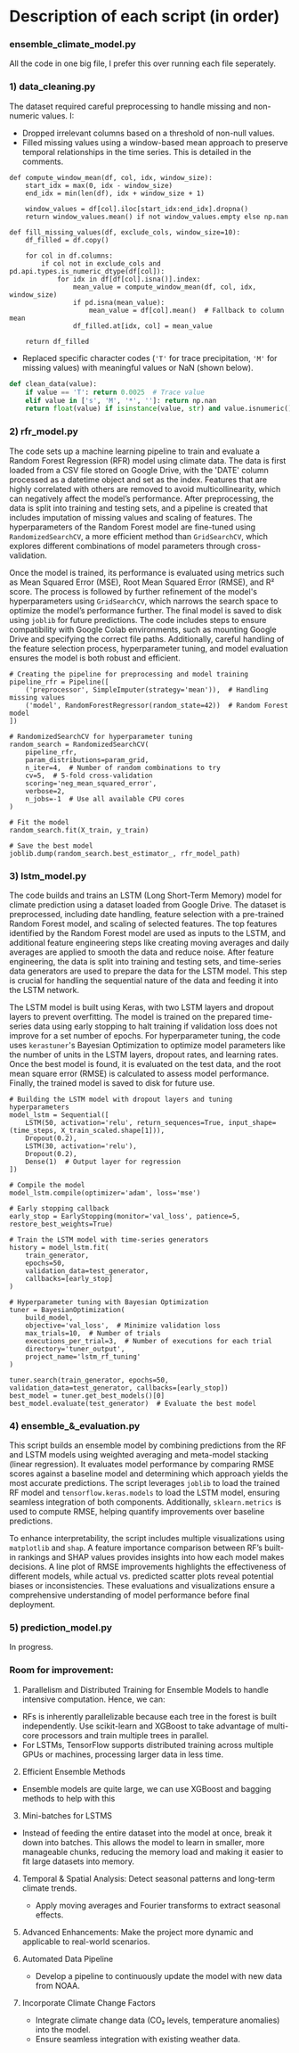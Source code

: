 # Description of each script (in order)

### ensemble_climate_model.py
All the code in one big file, I prefer this over running each file seperately.

### 1) data_cleaning.py 
The dataset required careful preprocessing to handle missing and non-numeric values. I:
- Dropped irrelevant columns based on a threshold of non-null values.
- Filled missing values using a window-based mean approach to preserve temporal relationships in the time series. This is detailed in the comments.
```
def compute_window_mean(df, col, idx, window_size):
    start_idx = max(0, idx - window_size)
    end_idx = min(len(df), idx + window_size + 1)
    
    window_values = df[col].iloc[start_idx:end_idx].dropna()
    return window_values.mean() if not window_values.empty else np.nan

def fill_missing_values(df, exclude_cols, window_size=10):
    df_filled = df.copy()
    
    for col in df.columns:
        if col not in exclude_cols and pd.api.types.is_numeric_dtype(df[col]):
            for idx in df[df[col].isna()].index:
                mean_value = compute_window_mean(df, col, idx, window_size)
                if pd.isna(mean_value):
                    mean_value = df[col].mean()  # Fallback to column mean
                df_filled.at[idx, col] = mean_value

    return df_filled
```
- Replaced specific character codes (`'T'` for trace precipitation, `'M'` for missing values) with meaningful values or NaN (shown below).

```python
def clean_data(value):
    if value == 'T': return 0.0025  # Trace value
    elif value in ['s', 'M', '*', '']: return np.nan
    return float(value) if isinstance(value, str) and value.isnumeric() else np.nan
```

### 2) rfr_model.py
The code sets up a machine learning pipeline to train and evaluate a Random Forest Regression (RFR) model using climate data. The data is first loaded from a CSV file stored on Google Drive, with the 'DATE' column processed as a datetime object and set as the index. Features that are highly correlated with others are removed to avoid multicollinearity, which can negatively affect the model’s performance. After preprocessing, the data is split into training and testing sets, and a pipeline is created that includes imputation of missing values and scaling of features. The hyperparameters of the Random Forest model are fine-tuned using `RandomizedSearchCV`, a more efficient method than `GridSearchCV`, which explores different combinations of model parameters through cross-validation.

Once the model is trained, its performance is evaluated using metrics such as Mean Squared Error (MSE), Root Mean Squared Error (RMSE), and R² score. The process is followed by further refinement of the model's hyperparameters using `GridSearchCV`, which narrows the search space to optimize the model’s performance further. The final model is saved to disk using `joblib` for future predictions. The code includes steps to ensure compatibility with Google Colab environments, such as mounting Google Drive and specifying the correct file paths. Additionally, careful handling of the feature selection process, hyperparameter tuning, and model evaluation ensures the model is both robust and efficient.

```
# Creating the pipeline for preprocessing and model training
pipeline_rfr = Pipeline([
    ('preprocessor', SimpleImputer(strategy='mean')),  # Handling missing values
    ('model', RandomForestRegressor(random_state=42))  # Random Forest model
])

# RandomizedSearchCV for hyperparameter tuning
random_search = RandomizedSearchCV(
    pipeline_rfr,
    param_distributions=param_grid,
    n_iter=4,  # Number of random combinations to try
    cv=5,  # 5-fold cross-validation
    scoring='neg_mean_squared_error',
    verbose=2,
    n_jobs=-1  # Use all available CPU cores
)

# Fit the model
random_search.fit(X_train, y_train)

# Save the best model
joblib.dump(random_search.best_estimator_, rfr_model_path)
```


### 3) lstm_model.py
The code builds and trains an LSTM (Long Short-Term Memory) model for climate prediction using a dataset loaded from Google Drive. The dataset is preprocessed, including date handling, feature selection with a pre-trained Random Forest model, and scaling of selected features. The top features identified by the Random Forest model are used as inputs to the LSTM, and additional feature engineering steps like creating moving averages and daily averages are applied to smooth the data and reduce noise. After feature engineering, the data is split into training and testing sets, and time-series data generators are used to prepare the data for the LSTM model. This step is crucial for handling the sequential nature of the data and feeding it into the LSTM network.

The LSTM model is built using Keras, with two LSTM layers and dropout layers to prevent overfitting. The model is trained on the prepared time-series data using early stopping to halt training if validation loss does not improve for a set number of epochs. For hyperparameter tuning, the code uses `kerastuner`'s Bayesian Optimization to optimize model parameters like the number of units in the LSTM layers, dropout rates, and learning rates. Once the best model is found, it is evaluated on the test data, and the root mean square error (RMSE) is calculated to assess model performance. Finally, the trained model is saved to disk for future use.

```
# Building the LSTM model with dropout layers and tuning hyperparameters
model_lstm = Sequential([
    LSTM(50, activation='relu', return_sequences=True, input_shape=(time_steps, X_train_scaled.shape[1])),
    Dropout(0.2),
    LSTM(30, activation='relu'),
    Dropout(0.2),
    Dense(1)  # Output layer for regression
])

# Compile the model
model_lstm.compile(optimizer='adam', loss='mse')

# Early stopping callback
early_stop = EarlyStopping(monitor='val_loss', patience=5, restore_best_weights=True)

# Train the LSTM model with time-series generators
history = model_lstm.fit(
    train_generator,
    epochs=50,
    validation_data=test_generator,
    callbacks=[early_stop]
)

# Hyperparameter tuning with Bayesian Optimization
tuner = BayesianOptimization(
    build_model,
    objective='val_loss',  # Minimize validation loss
    max_trials=10,  # Number of trials
    executions_per_trial=3,  # Number of executions for each trial
    directory='tuner_output',
    project_name='lstm_rf_tuning'
)

tuner.search(train_generator, epochs=50, validation_data=test_generator, callbacks=[early_stop])
best_model = tuner.get_best_models()[0]
best_model.evaluate(test_generator)  # Evaluate the best model
```


### 4) ensemble_&_evaluation.py

This script builds an ensemble model by combining predictions from the RF and LSTM models using weighted averaging and meta-model stacking (linear regression). It evaluates model performance by comparing RMSE scores against a baseline model and determining which approach yields the most accurate predictions. The script leverages `joblib` to load the trained RF model and `tensorflow.keras.models` to load the LSTM model, ensuring seamless integration of both components. Additionally, `sklearn.metrics` is used to compute RMSE, helping quantify improvements over baseline predictions.  

To enhance interpretability, the script includes multiple visualizations using `matplotlib` and `shap`. A feature importance comparison between RF’s built-in rankings and SHAP values provides insights into how each model makes decisions. A line plot of RMSE improvements highlights the effectiveness of different models, while actual vs. predicted scatter plots reveal potential biases or inconsistencies. These evaluations and visualizations ensure a comprehensive understanding of model performance before final deployment.


### 5) prediction_model.py
In progress.

### Room for improvement:
1. Parallelism and Distributed Training for Ensemble Models to handle intensive computation. Hence, we can:
- RFs is inherently parallelizable because each tree in the forest is built independently. Use scikit-learn and XGBoost to take advantage of multi-core processors and train multiple trees in parallel.
- For LSTMs, TensorFlow supports distributed training across multiple GPUs or machines, processing larger data in less time.

2. Efficient Ensemble Methods
- Ensemble models are quite large, we can use XGBoost and bagging methods to help with this

3. Mini-batches for LSTMS
- Instead of feeding the entire dataset into the model at once, break it down into batches. This allows the model to learn in smaller, more manageable chunks, reducing the memory load and making it easier to fit large datasets into memory.

4. Temporal & Spatial Analysis: Detect seasonal patterns and long-term climate trends.  
   - Apply moving averages and Fourier transforms to extract seasonal effects.

5. Advanced Enhancements: Make the project more dynamic and applicable to real-world scenarios.  
1. Automated Data Pipeline  
   - Develop a pipeline to continuously update the model with new data from NOAA.  
2. Incorporate Climate Change Factors  
   - Integrate climate change data (CO₂ levels, temperature anomalies) into the model.  
   - Ensure seamless integration with existing weather data.
